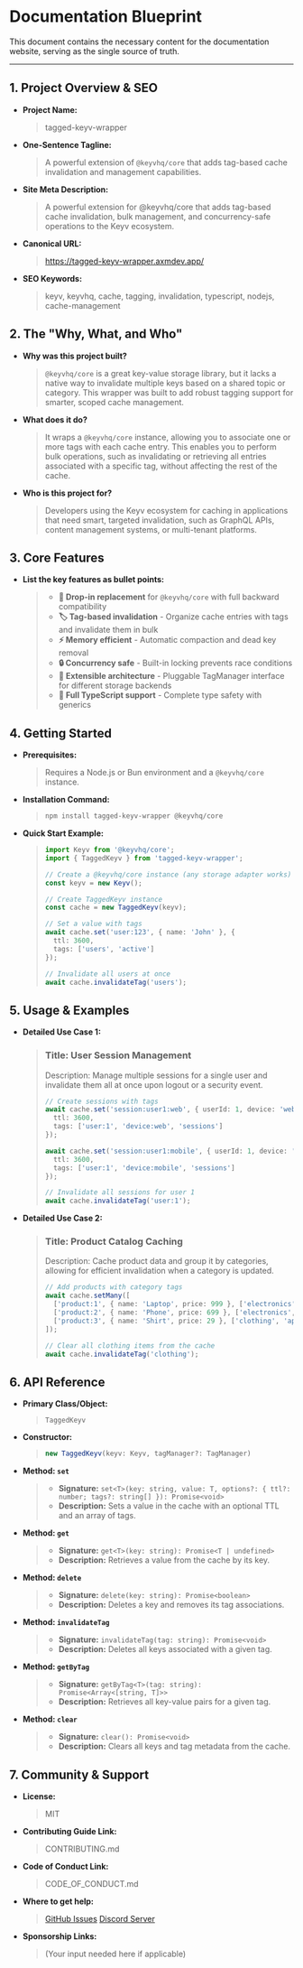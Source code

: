 # Documentation Blueprint

This document contains the necessary content for the documentation website, serving as the single source of truth.

---

## 1. Project Overview & SEO

*   **Project Name:**
    > tagged-keyv-wrapper

*   **One-Sentence Tagline:**
    > A powerful extension of `@keyvhq/core` that adds tag-based cache invalidation and management capabilities.

*   **Site Meta Description:**
    > A powerful extension for @keyvhq/core that adds tag-based cache invalidation, bulk management, and concurrency-safe operations to the Keyv ecosystem.

*   **Canonical URL:**
    > https://tagged-keyv-wrapper.axmdev.app/

*   **SEO Keywords:**
    > keyv, keyvhq, cache, tagging, invalidation, typescript, nodejs, cache-management

## 2. The "Why, What, and Who"

*   **Why was this project built?**
    > `@keyvhq/core` is a great key-value storage library, but it lacks a native way to invalidate multiple keys based on a shared topic or category. This wrapper was built to add robust tagging support for smarter, scoped cache management.

*   **What does it do?**
    > It wraps a `@keyvhq/core` instance, allowing you to associate one or more tags with each cache entry. This enables you to perform bulk operations, such as invalidating or retrieving all entries associated with a specific tag, without affecting the rest of the cache.

*   **Who is this project for?**
    > Developers using the Keyv ecosystem for caching in applications that need smart, targeted invalidation, such as GraphQL APIs, content management systems, or multi-tenant platforms.

## 3. Core Features

*   **List the key features as bullet points:**
    > - **🔄 Drop-in replacement** for `@keyvhq/core` with full backward compatibility
    > - **🏷️ Tag-based invalidation** - Organize cache entries with tags and invalidate them in bulk
    > - **⚡ Memory efficient** - Automatic compaction and dead key removal
    > - **🔒 Concurrency safe** - Built-in locking prevents race conditions
    > - **🧩 Extensible architecture** - Pluggable TagManager interface for different storage backends
    > - **📝 Full TypeScript support** - Complete type safety with generics

## 4. Getting Started

*   **Prerequisites:**
    > Requires a Node.js or Bun environment and a `@keyvhq/core` instance.

*   **Installation Command:**
    > ```bash
    > npm install tagged-keyv-wrapper @keyvhq/core
    > ```

*   **Quick Start Example:**
    > ```typescript
    > import Keyv from '@keyvhq/core';
    > import { TaggedKeyv } from 'tagged-keyv-wrapper';
    >
    > // Create a @keyvhq/core instance (any storage adapter works)
    > const keyv = new Keyv();
    >
    > // Create TaggedKeyv instance
    > const cache = new TaggedKeyv(keyv);
    >
    > // Set a value with tags
    > await cache.set('user:123', { name: 'John' }, {
    >   ttl: 3600,
    >   tags: ['users', 'active']
    > });
    >
    > // Invalidate all users at once
    > await cache.invalidateTag('users');
    > ```

## 5. Usage & Examples

*   **Detailed Use Case 1:**
    > ### Title: User Session Management
    > Description: Manage multiple sessions for a single user and invalidate them all at once upon logout or a security event.
    > ```typescript
    > // Create sessions with tags
    > await cache.set('session:user1:web', { userId: 1, device: 'web' }, {
    >   ttl: 3600,
    >   tags: ['user:1', 'device:web', 'sessions']
    > });
    >
    > await cache.set('session:user1:mobile', { userId: 1, device: 'mobile' }, {
    >   ttl: 3600,
    >   tags: ['user:1', 'device:mobile', 'sessions']
    > });
    >
    > // Invalidate all sessions for user 1
    > await cache.invalidateTag('user:1');
    > ```

*   **Detailed Use Case 2:**
    > ### Title: Product Catalog Caching
    > Description: Cache product data and group it by categories, allowing for efficient invalidation when a category is updated.
    > ```typescript
    > // Add products with category tags
    > await cache.setMany([
    >   ['product:1', { name: 'Laptop', price: 999 }, ['electronics', 'computers']],
    >   ['product:2', { name: 'Phone', price: 699 }, ['electronics', 'mobile']],
    >   ['product:3', { name: 'Shirt', price: 29 }, ['clothing', 'apparel']]
    > ]);
    >
    > // Clear all clothing items from the cache
    > await cache.invalidateTag('clothing');
    > ```

## 6. API Reference

*   **Primary Class/Object:**
    > `TaggedKeyv`

*   **Constructor:**
    > ```typescript
    > new TaggedKeyv(keyv: Keyv, tagManager?: TagManager)
    > ```

*   **Method: `set`**
    > -   **Signature:** `set<T>(key: string, value: T, options?: { ttl?: number; tags?: string[] }): Promise<void>`
    > -   **Description:** Sets a value in the cache with an optional TTL and an array of tags.

*   **Method: `get`**
    > -   **Signature:** `get<T>(key: string): Promise<T | undefined>`
    > -   **Description:** Retrieves a value from the cache by its key.

*   **Method: `delete`**
    > -   **Signature:** `delete(key: string): Promise<boolean>`
    > -   **Description:** Deletes a key and removes its tag associations.

*   **Method: `invalidateTag`**
    > -   **Signature:** `invalidateTag(tag: string): Promise<void>`
    > -   **Description:** Deletes all keys associated with a given tag.

*   **Method: `getByTag`**
    > -   **Signature:** `getByTag<T>(tag: string): Promise<Array<[string, T]>>`
    > -   **Description:** Retrieves all key-value pairs for a given tag.

*   **Method: `clear`**
    > -   **Signature:** `clear(): Promise<void>`
    > -   **Description:** Clears all keys and tag metadata from the cache.

## 7. Community & Support

*   **License:**
    > MIT

*   **Contributing Guide Link:**
    > CONTRIBUTING.md

*   **Code of Conduct Link:**
    > CODE_OF_CONDUCT.md

*   **Where to get help:**
    > [GitHub Issues](https://github.com/angelxmoreno/tagged-keyv-wrapper/issues)
    > [Discord Server](https://discord.gg/RNDzuJcHTu)

*   **Sponsorship Links:**
    > (Your input needed here if applicable)